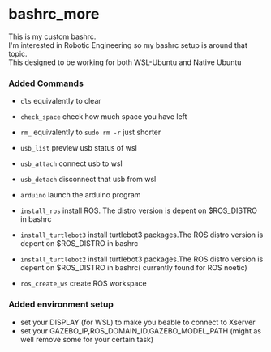 # bashrc_more
This is my custom bashrc.<br>
I'm interested in Robotic Engineering so my bashrc setup is around that topic.<br>
This designed to be working for both WSL-Ubuntu and Native Ubuntu


### Added Commands
- `cls` equivalently to clear

- `check_space` check how much space you have left

- `rm_` equivalently to `sudo rm -r` just shorter

- `usb_list` preview usb status of wsl

- `usb_attach` connect usb to wsl

- `usb_detach` disconnect that usb from wsl

- `arduino` launch the arduino program

- `install_ros` install ROS. The distro version is depent on $ROS_DISTRO in bashrc

- `install_turtlebot3` install turtlebot3 packages.The ROS distro version is depent on $ROS_DISTRO in bashrc

- `install_turtlebot2` install turtlebot3 packages.The ROS distro version is depent on $ROS_DISTRO in bashrc( currently found for ROS noetic)

- `ros_create_ws` create ROS workspace





### Added environment setup
- set your DISPLAY (for WSL) to make you beable to connect to Xserver
- set your GAZEBO_IP,ROS_DOMAIN_ID,GAZEBO_MODEL_PATH (might as well remove some for your certain task)